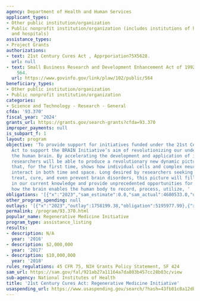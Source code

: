 ```yaml
---
agency: Department of Health and Human Services
applicant_types:
- Other public institution/organization
- Public nonprofit institution/organization (includes institutions of higher education
  and hospitals)
assistance_types:
- Project Grants
authorizations:
- text: 21st Century Cures Act , Apprporiation75X5628.
  url: null
- text: Small Business Research and Development Enhancement Act of 1992. Pub. L. 102,
    564.
  url: https://www.govinfo.gov/link/plaw/102/public/564
beneficiary_types:
- Other public institution/organization
- Public nonprofit institution/organization
categories:
- Science and Technology - Research - General
cfda: '93.370'
fiscal_year: '2024'
grants_url: https://grants.gov/search-grants?cfda=93.370
improper_payments: null
is_subpart_f: 1
layout: program
objective: 'To provide support for initiatives funded under the 21st Century Cures
  Act to support the BRAIN Initiative’s aim of revolutionizing our understanding of
  the human brain. By accelerating the development and application of innovative technologies,
  researchers will be able to produce a revolutionary new dynamic picture of the brain
  that, for the first time, shows how individual cells and complex neural circuits
  interact in both time and space. Long desired by researchers seeking new ways to
  treat, cure, and even prevent brain disorders, this picture will fill major gaps
  in our current knowledge and provide unprecedented opportunities for exploring exactly
  how the brain enables the human body to record, process, utilize, '
obligations: '[{"x":"2023","sam_estimate":0.0,"sam_actual":4680533.0,"usa_spending_actual":4676816.69},{"x":"2024","sam_estimate":0.0,"sam_actual":4603177.0,"usa_spending_actual":4602781.05},{"x":"2025","sam_estimate":0.0,"sam_actual":1511429.0,"usa_spending_actual":0.0}]'
other_program_spending: null
outlays: '[{"x":"2023","outlay":1758199.38,"obligation":5195977.99},{"x":"2024","outlay":0.0,"obligation":405995.01},{"x":"2025","outlay":0.0,"obligation":0.0}]'
permalink: /program/93.370.html
popular_name: Regenerative Medicine Initiative
program_type: assistance_listing
results:
- description: N/A
  year: '2016'
- description: $2,000,000
  year: '2017'
- description: $10,000,000
  year: '2018'
rules_regulations: 45 CFR 75, NIH Grants Policy Statement, SF 424
sam_url: https://sam.gov/fal/921ab27a11164a7da803b457cc28b03c/view
sub-agency: National Institutes of Health
title: '21st Century Cures Act: Regenerative Medicine Initiative'
usaspending_url: https://www.usaspending.gov/search/?hash=43fb81c8a12db78567c741f296cfce36
---
```

